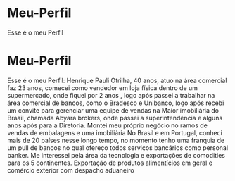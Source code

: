 # Meu-Perfil
Esse é o meu Perfil
# Meu-Perfil
Esse é o meu Perfil:
Henrique Pauli Otrilha, 40 anos, atuo na área comercial faz 23 anos,
comecei como vendedor em loja física dentro de um supermercado,
onde fiquei por 2 anos , logo após passei a trabalhar na área comercial de bancos,
como o Bradesco e Unibanco, logo após recebi um convite para gerenciar uma equipe de vendas na Maior imobiliária do Braail, chamada Abyara brokers, onde passei a superintendência e alguns anos após para a Diretoria. Montei meu próprio negócio no ramos de vendas de embalagens e uma imobiliária 
No Brasil e em Portugal, conheci mais de 20 países nesse longo tempo, no momento tenho uma franquia de um pull de bancos no qual ofereço todos serviços bancários como personal banker. Me interessei pela área da tecnologia e exportações de comodities para os 5 continentes. Exportação de produtos alimentícios em geral e comércio exterior com despacho aduaneiro  


